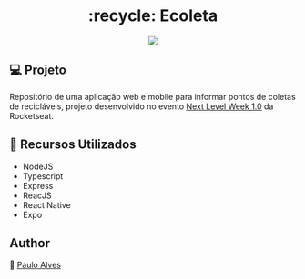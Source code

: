 <h1 align="center">:recycle: Ecoleta</h1>

<p align="center">
  <a href="https://rocketseat.com.br/"><img src="https://img.shields.io/badge/developed%20by-Rocketseat-blueviolet"></a>
</p>

## :computer: Projeto
Repositório de uma aplicação web e mobile para informar pontos de coletas de recicláveis, projeto desenvolvido no evento [Next Level Week 1.0](https://rocketseat.com.br/) da Rocketseat.

## :wrench: Recursos Utilizados
- NodeJS
- Typescript
- Express
- ReacJS
- React Native
- Expo

## Author
:boy: [Paulo Alves](https://github.com/PauloAlves8039)
